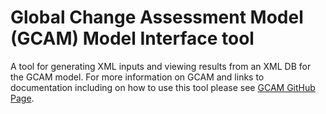 # Global Change Assessment Model (GCAM) Model Interface tool

A tool for generating XML inputs and viewing results from an XML DB for the GCAM model.  For more information on GCAM and links to documentation including on how to use this tool please see [GCAM GitHub Page](https://github.com/JGCRI/gcam-core).
